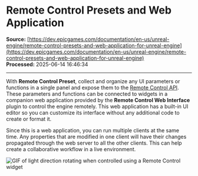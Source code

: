 # Remote Control Presets and Web Application

**Source:** [https://dev.epicgames.com/documentation/en-us/unreal-engine/remote-control-presets-and-web-application-for-unreal-engine](https://dev.epicgames.com/documentation/en-us/unreal-engine/remote-control-presets-and-web-application-for-unreal-engine)  
**Processed:** 2025-06-14 16:46:34

---

With **Remote Control Preset**, collect and organize any UI parameters or functions in a single panel and expose them to the [Remote Control API](/documentation/en-us/unreal-engine/remote-control-for-unreal-engine). These parameters and functions can be connected to widgets in a companion web application provided by the **Remote Control Web Interface** plugin to control the engine remotely. This web application has a built-in UI editor so you can customize its interface without any additional code to create or format it.

Since this is a web application, you can run multiple clients at the same time. Any properties that are modified in one client will have their changes propagated through the web server to all the other clients. This can help create a collaborative workflow in a live environment.

![GIF of light direction rotating when controlled using a Remote Control widget](https://d1iv7db44yhgxn.cloudfront.net/documentation/images/b3d2cd59-259a-40fb-a17f-7d06c42e692d/rem-con.gif)